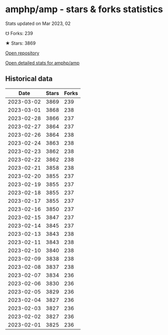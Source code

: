 # amphp/amp - stars & forks statistics

Stats updated on Mar 2023, 02

☋ Forks: 239

★ Stars: 3869

[Open repository](https://github.com/amphp/amp)

[Open detailed stats for amphp/amp](https://reviewgithub.com/rep/amphp/amp)

## Historical data
| Date | Stars | Forks |
|------|-------|-------|
| 2023-03-02 | 3869 | 239 | 
| 2023-03-01 | 3868 | 238 | 
| 2023-02-28 | 3866 | 237 | 
| 2023-02-27 | 3864 | 237 | 
| 2023-02-26 | 3864 | 238 | 
| 2023-02-24 | 3863 | 238 | 
| 2023-02-23 | 3862 | 238 | 
| 2023-02-22 | 3862 | 238 | 
| 2023-02-21 | 3858 | 238 | 
| 2023-02-20 | 3855 | 237 | 
| 2023-02-19 | 3855 | 237 | 
| 2023-02-18 | 3855 | 237 | 
| 2023-02-17 | 3855 | 237 | 
| 2023-02-16 | 3850 | 237 | 
| 2023-02-15 | 3847 | 237 | 
| 2023-02-14 | 3845 | 237 | 
| 2023-02-13 | 3843 | 238 | 
| 2023-02-11 | 3843 | 238 | 
| 2023-02-10 | 3840 | 238 | 
| 2023-02-09 | 3838 | 238 | 
| 2023-02-08 | 3837 | 238 | 
| 2023-02-07 | 3834 | 236 | 
| 2023-02-06 | 3830 | 236 | 
| 2023-02-05 | 3829 | 236 | 
| 2023-02-04 | 3827 | 236 | 
| 2023-02-03 | 3827 | 236 | 
| 2023-02-02 | 3827 | 236 | 
| 2023-02-01 | 3825 | 236 | 

